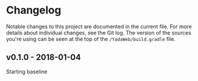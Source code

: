 Changelog
=========
Notable changes to this project are documented in the current file. For more details about individual changes, see the Git log. 
The version of the sources you're using can be seen at the top of the `/YadaWeb/build.gradle` file.

v0.1.0 - 2018-01-04
-------------------
Starting baseline
